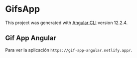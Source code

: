 # GifsApp

This project was generated with [Angular CLI](https://gif-app-angular.netlify.app/) version 12.2.4.

## Gif App Angular

Para ver la aplicación `https://gif-app-angular.netlify.app/`.
